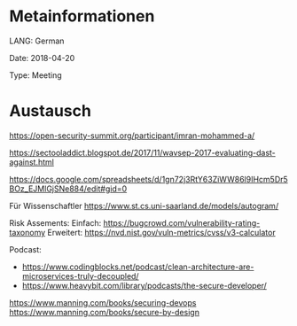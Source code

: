 # Metainformationen
LANG: German 

Date: 2018-04-20

Type: Meeting

# Austausch
https://open-security-summit.org/participant/imran-mohammed-a/

https://sectooladdict.blogspot.de/2017/11/wavsep-2017-evaluating-dast-against.html

https://docs.google.com/spreadsheets/d/1gn72j3RtY63ZiWW86l9IHcm5Dr5BOz_EJMlGjSNe884/edit#gid=0

Für Wissenschaftler https://www.st.cs.uni-saarland.de/models/autogram/

Risk Assements:
Einfach: https://bugcrowd.com/vulnerability-rating-taxonomy
Erweitert: https://nvd.nist.gov/vuln-metrics/cvss/v3-calculator

Podcast:
- https://www.codingblocks.net/podcast/clean-architecture-are-microservices-truly-decoupled/
- https://www.heavybit.com/library/podcasts/the-secure-developer/

https://www.manning.com/books/securing-devops
https://www.manning.com/books/secure-by-design

